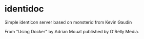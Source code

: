 identidoc
=========
Simple identicon server based on monsterid from Kevin Gaudin

From "Using Docker" by Adrian Mouat published by O'Relly Media.
